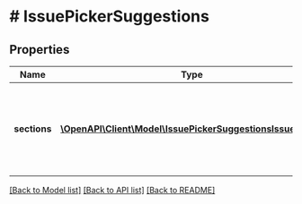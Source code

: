 # # IssuePickerSuggestions

## Properties

Name | Type | Description | Notes
------------ | ------------- | ------------- | -------------
**sections** | [**\OpenAPI\Client\Model\IssuePickerSuggestionsIssueType[]**](IssuePickerSuggestionsIssueType.md) | A list of issues for an issue type suggested for use in auto-completion. | [optional] [readonly]

[[Back to Model list]](../../README.md#models) [[Back to API list]](../../README.md#endpoints) [[Back to README]](../../README.md)
